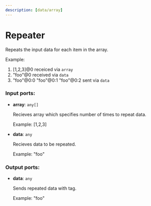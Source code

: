 ```yaml
---
description: [data/array]
---
```


# Repeater

Repeats the input data for each item in the array.

Example:
1. [1,2,3]@0 receiced via `array`
2. "foo"@0 received via `data`
3. "foo"@0:0
    "foo"@0:1
    "foo"@0:2
sent via `data`
    

### Input ports:

* __array__: ` any[] `

    Recieves array which specifies number of times to repeat data.
    
    Example:
    [1,2,3]


* __data__: ` any `

    Recieves data to be repeated.
    
    Example:
    "foo"

### Output ports:

* __data__: ` any `

    Sends repeated data with tag.
    
    Example:
    "foo"

